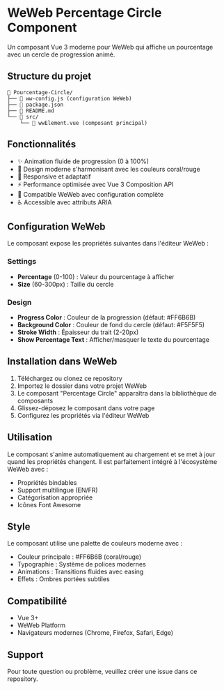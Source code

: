 # WeWeb Percentage Circle Component

Un composant Vue 3 moderne pour WeWeb qui affiche un pourcentage avec un cercle de progression animé.

## Structure du projet

```
📁 Pourcentage-Circle/
├── 📄 ww-config.js (configuration WeWeb)
├── 📄 package.json
├── 📄 README.md
└── 📁 src/
    └── 📄 wwElement.vue (composant principal)
```

## Fonctionnalités

- ✨ Animation fluide de progression (0 à 100%)
- 🎨 Design moderne s'harmonisant avec les couleurs coral/rouge
- 📱 Responsive et adaptatif
- ⚡ Performance optimisée avec Vue 3 Composition API
- 🎯 Compatible WeWeb avec configuration complète
- ♿ Accessible avec attributs ARIA

## Configuration WeWeb

Le composant expose les propriétés suivantes dans l'éditeur WeWeb :

### Settings
- **Percentage** (0-100) : Valeur du pourcentage à afficher
- **Size** (60-300px) : Taille du cercle

### Design
- **Progress Color** : Couleur de la progression (défaut: #FF6B6B)
- **Background Color** : Couleur de fond du cercle (défaut: #F5F5F5)
- **Stroke Width** : Épaisseur du trait (2-20px)
- **Show Percentage Text** : Afficher/masquer le texte du pourcentage

## Installation dans WeWeb

1. Téléchargez ou clonez ce repository
2. Importez le dossier dans votre projet WeWeb
3. Le composant "Percentage Circle" apparaîtra dans la bibliothèque de composants
4. Glissez-déposez le composant dans votre page
5. Configurez les propriétés via l'éditeur WeWeb

## Utilisation

Le composant s'anime automatiquement au chargement et se met à jour quand les propriétés changent. Il est parfaitement intégré à l'écosystème WeWeb avec :

- Propriétés bindables
- Support multilingue (EN/FR)
- Catégorisation appropriée
- Icônes Font Awesome

## Style

Le composant utilise une palette de couleurs moderne avec :
- Couleur principale : #FF6B6B (coral/rouge)
- Typographie : Système de polices modernes
- Animations : Transitions fluides avec easing
- Effets : Ombres portées subtiles

## Compatibilité

- Vue 3+
- WeWeb Platform
- Navigateurs modernes (Chrome, Firefox, Safari, Edge)

## Support

Pour toute question ou problème, veuillez créer une issue dans ce repository.